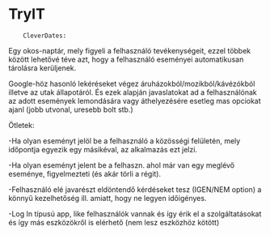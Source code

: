 # TryIT
        CleverDates:

Egy okos-naptár, mely figyeli a felhasználó tevékenységeit, ezzel többek között lehetővé téve azt, hogy a felhasználó eseményei automatikusan tárolásra kerüljenek.

Google-höz hasonló lekéréseket végez áruházokból/mozikból/kávézókból illetve az utak állapotáról. És ezek alapján javaslatokat ad a felhasználónak az adott események lemondására vagy áthelyezésére esetleg mas opciokat ajanl (jobb utvonal, uresebb bolt stb.)


Ötletek:

-Ha olyan eseményt jelöl be a felhasználó a közösségi felületén, mely időpontja egyezik egy másikéval, az alkalmazás ezt jelzi.

-Ha olyan eseményt jelent be a felhaszn. ahol már van egy meglévő eseménye, figyelmezteti (és akár törli a régit).

-Felhasználó elé javarészt eldöntendő kérdéseket tesz (IGEN/NEM option) a könnyű kezelhetőség ill. amiatt, hogy ne legyen időigényes.

-Log In típusú app, like felhasználók vannak és így érik el a szolgáltatásokat és így más eszközökről is elérhető (nem lesz eszközhöz kötött)
